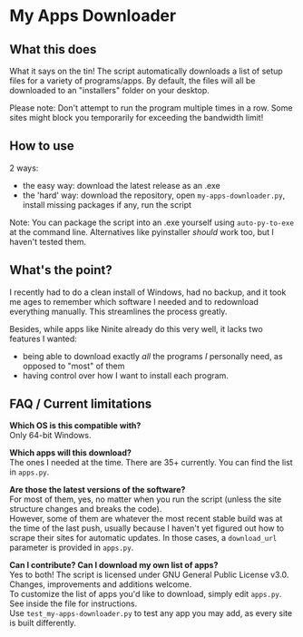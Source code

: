 # My Apps Downloader

## What this does

What it says on the tin! The script automatically downloads a list of setup files for a variety of programs/apps.
By default, the files will all be downloaded to an "installers" folder on your desktop.

Please note: Don't attempt to run the program multiple times in a row. Some sites might block you temporarily for exceeding the bandwidth limit! 

## How to use

2 ways:
* the easy way: download the latest release as an .exe
* the 'hard' way: download the repository, open `my-apps-downloader.py`, install missing packages if any, run the script

Note: You can package the script into an .exe yourself using `auto-py-to-exe` at the command line. Alternatives like pyinstaller _should_ work too, but I haven't tested them.

## What's the point?

I recently had to do a clean install of Windows, had no backup, and it took me ages to remember which software I needed and to redownload everything manually. This streamlines the process greatly.

Besides, while apps like Ninite already do this very well, it lacks two features I wanted:
- being able to download exactly _all_ the programs _I_ personally need, as opposed to "most" of them
- having control over how I want to install each program.


## FAQ / Current limitations

**Which OS is this compatible with?**  
Only 64-bit Windows.

**Which apps will this download?**  
The ones I needed at the time. There are 35+ currently. You can find the list in `apps.py`.

**Are those the latest versions of the software?**  
For most of them, yes, no matter when you run the script (unless the site structure changes and breaks the code).  
However, some of them are whatever the most recent stable build was at the time of the last push, usually because I haven't yet figured out how to scrape their sites for automatic updates. In those cases, a `download_url` parameter is provided in `apps.py`.

**Can I contribute? Can I download my own list of apps?**  
Yes to both! The script is licensed under GNU General Public License v3.0. Changes, improvements and additions welcome.   
To customize the list of apps you'd like to download, simply edit `apps.py`. See inside the file for instructions.  
Use `test_my-apps-downloader.py` to test any app you may add, as every site is built differently.
